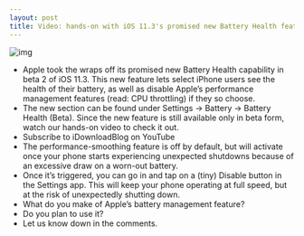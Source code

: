 ```yaml
---
layout: post
title: Video: hands-on with iOS 11.3's promised new Battery Health feature
---
```

![img](http://media.idownloadblog.com/wp-content/uploads/2018/02/iPhone-X-Battery.jpg)
* Apple took the wraps off its promised new Battery Health capability in beta 2 of iOS 11.3. This new feature lets select iPhone users see the health of their battery, as well as disable Apple’s performance management features (read: CPU throttling) if they so choose.
* The new section can be found under Settings → Battery → Battery Health (Beta). Since the new feature is still available only in beta form, watch our hands-on video to check it out.
* Subscribe to iDownloadBlog on YouTube
* The performance-smoothing feature is off by default, but will activate once your phone starts experiencing unexpected shutdowns because of an excessive draw on a worn-out battery.
* Once it’s triggered, you can go in and tap on a (tiny) Disable button in the Settings app. This will keep your phone operating at full speed, but at the risk of unexpectedly shutting down.
* What do you make of Apple’s battery management feature?
* Do you plan to use it?
* Let us know down in the comments.

